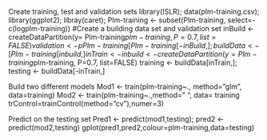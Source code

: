 Create training, test and validation sets
library(ISLR); data(plm-training.csv); library(ggplot2); libray(caret);
Plm-training <- subset(Plm-training, select=-c(logplm-training))
#Create a building data set and validation set
inBuild <- createDataPartition(y= Plm-training$plm-training,
                              P=0.7, list=FALSE)
validation <- pPlm-training[ Plm-training[-inBuild,]; buildData <-[Plm-training[inbuild,] 
inTrain <- inbuild <- createDataPartition(y= Plm-training$plm-training,
                                         P=0.7, list=FALSE) 
training <- buildData[inTrain,]; testing <- buildData[-inTrain,]



Build two different models
Mod1 <- train(plm-training~., method=”glm”, data=training)
Mod2 <- train(plm-training~.,method=” “,
             data= training
             trControl=trainControl(method=”cv”),numer=3)



Predict on the testing set
Pred1 <- predict(mod1,testing); pred2  <- predict(mod2,testing)
gplot(pred1,pred2,colour=plm-training,data=testing)
